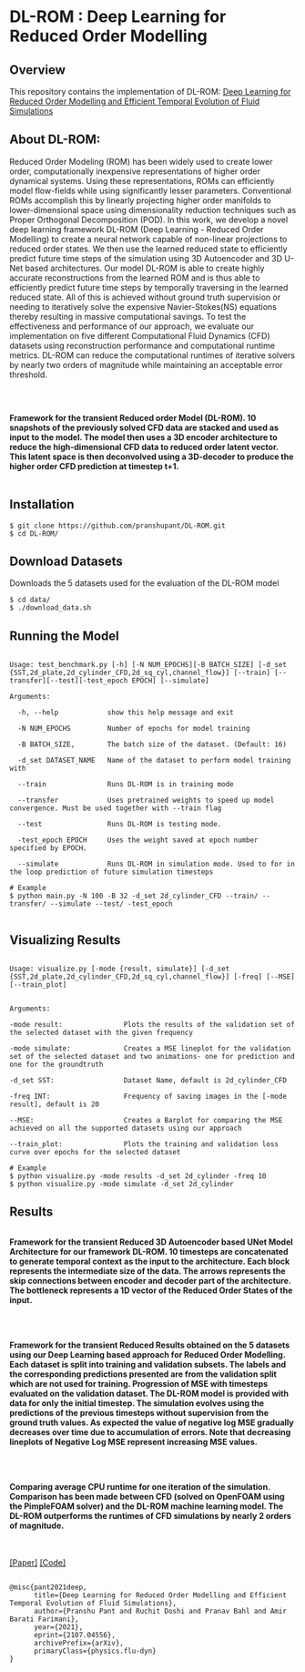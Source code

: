 # DL-ROM : Deep Learning for Reduced Order Modelling 

## Overview

This repository contains the implementation of DL-ROM: [Deep Learning for Reduced Order Modelling and Efficient Temporal Evolution of Fluid Simulations](http://arxiv.org/abs/2107.04556)


## About DL-ROM:

Reduced Order Modeling (ROM) has been widely used to create lower order, computationally inexpensive representations of higher order dynamical systems. Using these representations, ROMs can efficiently model flow-fields while using significantly lesser parameters. Conventional ROMs accomplish this by linearly projecting higher order manifolds to lower-dimensional space using dimensionality reduction techniques such as Proper Orthogonal Decomposition (POD). In this work, we develop a novel deep learning framework DL-ROM (Deep Learning - Reduced Order Modelling) to create a neural network capable of non-linear projections to reduced order states. We then use the learned reduced state to efficiently predict future time steps of the simulation using 3D Autoencoder and 3D U-Net based architectures. Our model DL-ROM is able to create highly accurate reconstructions from the learned ROM and is thus able to efficiently predict future time steps by temporally traversing in the learned reduced state. All of this is achieved without ground truth supervision or needing to iteratively solve the expensive Navier-Stokes(NS) equations thereby resulting in massive computational savings. To test the effectiveness and performance of our approach, we evaluate our implementation on five different Computational Fluid Dynamics (CFD) datasets using reconstruction performance and computational runtime metrics. DL-ROM can reduce the computational runtimes of iterative solvers by nearly two orders of magnitude while maintaining an acceptable error threshold.


<br>


<span align="center"><img src="Images/framework_nn.png" alt="">
<figcaption align = "left"><b>Framework for the transient Reduced order Model (DL-ROM). 10 snapshots of the previously solved CFD data are stacked and used as input to the model. The model then uses a 3D encoder architecture to reduce the high-dimensional CFD data to reduced order latent vector. This latent space is then deconvolved using a 3D-decoder to produce the higher order CFD prediction at timestep t+1.</b></figcaption>

<br>

</span>


## Installation

```code
$ git clone https://github.com/pranshupant/DL-ROM.git
$ cd DL-ROM/
```

## Download Datasets
Downloads the 5 datasets used for the evaluation of the DL-ROM model

```text
$ cd data/
$ ./download_data.sh
```

## Running the Model

```text

Usage: test_benchmark.py [-h] [-N NUM_EPOCHS][-B BATCH_SIZE] [-d_set {SST,2d_plate,2d_cylinder_CFD,2d_sq_cyl,channel_flow}] [--train] [--transfer][--test][-test_epoch EPOCH] [--simulate]

Arguments:

  -h, --help            show this help message and exit

  -N NUM_EPOCHS         Number of epochs for model training
  
  -B BATCH_SIZE,        The batch size of the dataset. (Default: 16)

  -d_set DATASET_NAME   Name of the dataset to perform model training with

  --train               Runs DL-ROM is in training mode

  --transfer            Uses pretrained weights to speed up model convergence. Must be used together with --train flag

  --test                Runs DL-ROM is testing mode.

  -test_epoch EPOCH     Uses the weight saved at epoch number specified by EPOCH.

  --simulate            Runs DL-ROM in simulation mode. Used to for in the loop prediction of future simulation timesteps

# Example
$ python main.py -N 100 -B 32 -d_set 2d_cylinder_CFD --train/ --transfer/ --simulate --test/ -test_epoch 


```

## Visualizing Results

```text

Usage: visualize.py [-mode {result, simulate}] [-d_set {SST,2d_plate,2d_cylinder_CFD,2d_sq_cyl,channel_flow}] [-freq] [--MSE] [--train_plot]


Arguments:

-mode result:               Plots the results of the validation set of the selected dataset with the given frequency

-mode simulate:             Creates a MSE lineplot for the validation set of the selected dataset and two animations- one for prediction and one for the groundtruth

-d_set SST:                 Dataset Name, default is 2d_cylinder_CFD

-freq INT:                  Frequency of saving images in the [-mode result], default is 20

--MSE:                      Creates a Barplot for comparing the MSE achieved on all the supported datasets using our approach

--train_plot:               Plots the training and validation loss curve over epochs for the selected dataset 

# Example
$ python visualize.py -mode results -d_set 2d_cylinder -freq 10
$ python visualize.py -mode simulate -d_set 2d_cylinder
```

## Results

<span align="center"><img src="Images/Architecture Finale.png" alt="">
<figcaption align = "left"><b>Framework for the transient Reduced 3D Autoencoder based UNet Model Architecture for our framework DL-ROM. 10 timesteps are concatenated to generate temporal context as the input to the  architecture. Each block represents the intermediate size of the data. The arrows represents the skip connections between encoder and decoder part of the architecture. The bottleneck represents a 1D vector of the Reduced Order States of the input.</b></figcaption>
<br>
</span>

<br>


<span align="center"><img src="Images/results.png" alt="">
<figcaption align = "left"><b>Framework for the transient Reduced Results obtained on the 5 datasets using our Deep Learning based approach for Reduced Order Modelling. Each dataset is split into training and validation subsets. The labels and the corresponding predictions presented are from the validation split which are not used for training. Progression of MSE with timesteps evaluated on the validation dataset. The DL-ROM model is provided with data for only the initial timestep. The simulation evolves using the predictions of the previous timesteps without supervision from the ground truth values. As expected the value of negative log MSE gradually decreases over time due to accumulation of errors. Note that decreasing lineplots of Negative Log MSE represent increasing MSE values.</b></figcaption>
<br>
</span>
<br>

<span align="center"><img src="Images/barplot_time.png" alt="">
<figcaption align = "left"><b>Comparing average CPU runtime for one iteration of the simulation. Comparison has been made between CFD (solved on OpenFOAM using the PimpleFOAM solver) and the DL-ROM machine learning model. The DL-ROM outperforms the runtimes of CFD simulations by nearly 2 orders of magnitude.</b></figcaption>
<br>
</span>

<br>

[[Paper]](https://arxiv.org/abs/2107.04556) [[Code]](https://github.com/pranshupant/DL-ROM)
```

@misc{pant2021deep,
      title={Deep Learning for Reduced Order Modelling and Efficient Temporal Evolution of Fluid Simulations}, 
      author={Pranshu Pant and Ruchit Doshi and Pranav Bahl and Amir Barati Farimani},
      year={2021},
      eprint={2107.04556},
      archivePrefix={arXiv},
      primaryClass={physics.flu-dyn}
}
```

